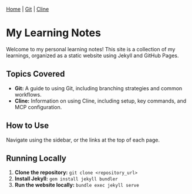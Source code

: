 [Home](README.md) | [Git](docs/git.md) | [Cline](docs/cline.md)

# My Learning Notes

Welcome to my personal learning notes! This site is a collection of my learnings, organized as a static website using Jekyll and GitHub Pages.

## Topics Covered

- **Git:** A guide to using Git, including branching strategies and common workflows.
- **Cline:** Information on using Cline, including setup, key commands, and MCP configuration.

## How to Use

Navigate using the sidebar, or the links at the top of each page.

## Running Locally

1.  **Clone the repository:** `git clone <repository_url>`
2.  **Install Jekyll:** `gem install jekyll bundler`
3.  **Run the website locally:** `bundle exec jekyll serve`
